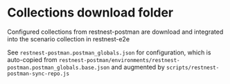 # Collections download folder

Configured collections from restnest-postman are download and integrated into the scenario collection in restnest-e2e

See ```restnest-postman.postman_globals.json``` for configuration, which is auto-copied from ```restnest-postman/environments/restnest-postman.postman_globals.base.json``` and augmented by ```scripts/restnest-postman-sync-repo.js```
